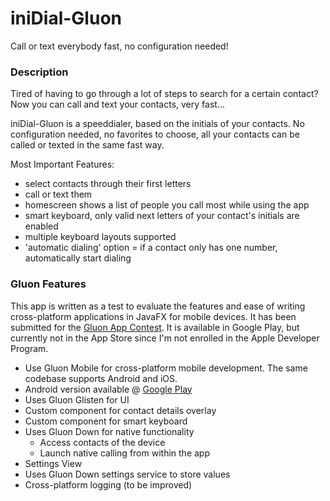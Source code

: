 # iniDial-Gluon #

Call or text everybody fast, no configuration needed!

### Description ###

Tired of having to go through a lot of steps to search for a certain contact? 
Now you can call and text your contacts, very fast...
  
iniDial-Gluon is a speeddialer, based on the initials of your contacts.
No configuration needed, no favorites to choose, all your contacts can be called or texted in the same fast way.
  
Most Important Features:
  
 * select contacts through their first letters
 * call or text them
 * homescreen shows a list of people you call most while using the app
 * smart keyboard, only valid next letters of your contact's initials are enabled
 * multiple keyboard layouts supported
 * 'automatic dialing' option = if a contact only has one number, automatically start dialing


### Gluon Features ###

This app is written as a test to evaluate the features and ease of writing cross-platform applications in JavaFX for mobile devices.
It has been submitted for the [Gluon App Contest](http://gluonhq.com/contests/gluon-app-contest/). It is available in Google Play, but currently not in the App Store since I'm not enrolled in the Apple Developer Program. 

* Use Gluon Mobile for cross-platform mobile development. The same codebase supports Android and iOS.
* Android version available @ [Google Play](https://play.google.com/store/apps/details?id=be.sentas.inidialgluon)
* Uses Gluon Glisten for UI
* Custom component for contact details overlay
* Custom component for smart keyboard
* Uses Gluon Down for native functionality
    * Access contacts of the device
    * Launch native calling from within the app
* Settings View
* Uses Gluon Down settings service to store values
* Cross-platform logging (to be improved)